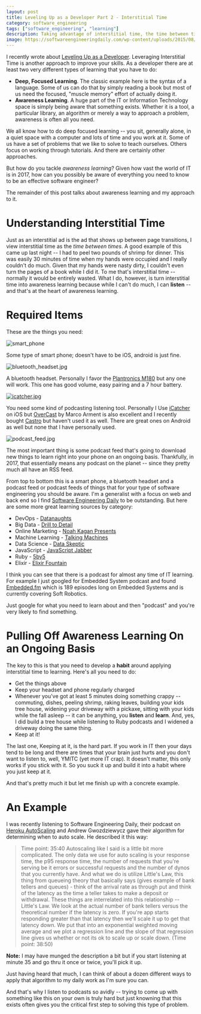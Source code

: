 ```yaml
---
layout: post
title: Leveling Up as a Developer Part 2 - Interstitial Time
category: software_engineering
tags: ["software_engineering", "learning"]
description: Taking advantage of interstitial time, the time between times, is one of the best ways for you to level up your skills as a developer by learning while you do something else.
image: https://softwareengineeringdaily.com/wp-content/uploads/2015/08/sed_logo_updated.png
---
```

I recently wrote about [Leveling Up as a Developer](http://fuzzyblog.io/blog/software_engineering/2017/02/24/leveling-up-as-a-developer.html).  Leveraging Interstitial Time is another approach to improve your skills.  As a developer there are at least two very different types of learning that you have to do:

* **Deep, Focused Learning**.  The classic example here is the syntax of a language.  Some of us can do that by simply reading a book but most of us need the focused, "muscle memory" effort of actually doing it.  
* **Awareness Learning**.  A huge part of the IT or Information Technology space is simply being aware that something exists.  Whether it is a tool, a particular library, an algorithm or merely a way to approach a problem, awareness is often all you need.

We all know how to do deep focused learning -- you sit, generally alone, in a quiet space with a computer and lots of time and you work at it.  Some of us have a set of problems that we like to solve to teach ourselves.  Others focus on working through tutorials.  And there are certainly other approaches.

But how do you tackle *awareness learning*?  Given how vast the world of IT is in 2017, how can you possibly be aware of everything you need to know to be an effective software engineer?

The remainder of this post talks about awareness learning and my approach to it.

# Understanding Interstitial Time

Just as an interstitial ad is the ad that shows up between page transitions, I view interstitial time as the *time between times*.  A good example of this came up last night -- I had to peel two pounds of shrimp for dinner.  This was easily 30 minutes of time when my hands were occupied and I really couldn't do much.  Given that my hands were nasty dirty, I couldn't even turn the pages of a book while I did it.  To me that's interstitial time -- normally it would be entirely wasted.  What I do, however, is turn interstitial time into awareness learning because while I can't do much, I can **listen** -- and that's at the heart of awareness learning.

# Required Items

These are the things you need:

![smart_phone](/blog/assets/smart_phone.jpg)

Some type of smart phone; doesn't have to be iOS, android is just fine.

![bluetooth_headset.jpg](/blog/assets/bluetooth_headset.jpg)

A bluetooth headset.  Personally I favor the [Plantronics M180](https://www.amazon.com/Plantronics-Universal-Cancelling-Wireless-Bluetooth/dp/B010XDJTWS) but any one will work.  This one has good volume, easy pairing and a 7 hour battery.

[![icatcher.jpg](/blog/assets/icatcher.jpg)](https://itunes.apple.com/us/app/icatcher-podcast-player/id414419105?mt=8)

You need some kind of podcasting listening tool.  Personally I Use [iCatcher](https://itunes.apple.com/us/app/icatcher-podcast-player/id414419105?mt=8) on iOS but [OverCast](https://itunes.apple.com/us/app/overcast-podcast-player/id888422857?mt=8) by Marco Arment is also excellent and I recently bought [Castro](https://itunes.apple.com/app/apple-store/id1080840241?mt=8&ign-mpt=uo%3D4) but haven't used it as well.  There are great ones on Android as well but none that I have personally used.

![podcast_feed.jpg](/blog/assets/podcast_feed.jpg)

The most important thing is some podcast feed that's going to download new things to learn right into your phone on an ongoing basis.  Thankfully, in 2017, that essentially means any podcast on the planet -- since they pretty much all have an RSS feed.

From top to bottom this is a smart phone, a bluetooth headset and a podcast feed or podcast feeds of things that for your type of software engineering you should be aware.  I'm a generalist with a focus on web and back end so I find [Software Engineering Daily](https://softwareengineeringdaily.com/) to be outstanding.  But here are some more great learning sources by category:

* DevOps - [Datanaughts](http://packetpushers.net/datanauts-podcast/)
* Big Data - [Drill to Detail](https://www.drilltodetail.com/) 
* Online Marketing - [Noah Kagan Presents](http://okdork.com/podcast/)
* Machine Learning - [Talking Machines](http://www.thetalkingmachines.com/)
* Data Science - [Data Skeptic](https://dataskeptic.com/podcast)
* JavaScript - [JavaScript Jabber](https://devchat.tv/js-jabber)
* Ruby - [5by5](http://5by5.tv/rubyonrails)
* Elixir - [Elixir Fountain](https://soundcloud.com/elixirfountain)

I think you can see that there is a podcast for almost any time of IT learning.  For example I just googled for Embedded System podcast and found [Embedded.fm](http://embedded.fm/) which is 189 episodes long on Embedded Systems and is currently covering Soft Robotics.

Just google for what you need to learn about and then "podcast" and you're very likely to find something.

# Pulling Off Awareness Learning On an Ongoing Basis

The key to this is that you need to develop a **habit** around applying interstitial time to learning.  Here's all you need to do:

* Get the things above
* Keep your headset and phone regularly charged
* Whenever you've got at least 5 minutes doing something crappy -- commuting, dishes, peeling shrimp, raking leaves, building your kids tree house, widening your driveway with a pickaxe, sitting with your kids while the fall asleep -- it can be anything, you **listen** and **learn**.  And, yes, I did build a tree house while listening to Ruby podcasts and I widened a driveway doing the same thing.
* Keep at it!

The last one, Keeping at it, is the hard part.  If you work in IT then your days tend to be long and there are times that your brain just hurts and you don't want to listen to, well, YMITC (yet more IT crap).  It doesn't matter, this only works if you stick with it.  So you suck it up and build it into a habit where you just keep at it.

And that's pretty much it but let me finish up with a concrete example.

# An Example

I was recently listening to Software Engineering Daily, their podcast on [Heroku AutoScaling](https://softwareengineeringdaily.com/2017/02/28/heroku-autoscaling-with-andrew-gwozdziewycz/) and Andrew Gwozdziewycz gave their algorithm for determining when to auto scale.  He described it this way:

> Time point: 35:40 Autoscaling like I said is a little bit more complicated.  The only data we use for auto scaling is your response time, the p95 response time, the number of requests that you're serving be it errors or successful requests and the number of dynos that you currently have.  And what we do is utilize Little's Law, this thing from queueing theory that basically  says (gives example of bank tellers and queues) - think of the arrival rate as through put and think of the latency as the time a teller takes to make a deposit or withdrawal.  These things are interrelated into this relationship -- Little's Law.  We look at the actual number of bank tellers versus the theoretical number if the latency is zero.  If you're app starts responding greater than that latency then we'll scale it up to get that latency down.  We put that into an exponential weighted moving average and we plot a regression line and the slope of that regression line gives us whether or not its ok to scale up or scale down.  (Time point: 38:50)

**Note:** I may have munged the description a bit but if you start listening at minute 35 and go thru it once or twice, you'll pick it up.

Just having heard that much, I can think of about a dozen different ways to apply that algorithm to my daily work as I'm sure you can.  

And that's why I listen to podcasts so avidly -- trying to come up with something like this on your own is truly hard but just knowning that this exists often gives you the critical first step to solving this type of problem. 